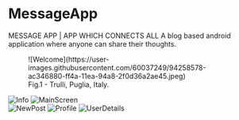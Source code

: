 # MessageApp
MESSAGE APP | APP WHICH CONNECTS ALL
A blog based android application where anyone can share their thoughts.<br>
<figure>
  ![Welcome](https://user-images.githubusercontent.com/60037249/94258578-ac346880-ff4a-11ea-94a8-2f0d36a2ae45.jpeg)
  <figcaption>Fig.1 - Trulli, Puglia, Italy.</figcaption>
</figure>

![Info](https://user-images.githubusercontent.com/60037249/94258988-6330e400-ff4b-11ea-8352-96427152f023.jpeg)
![MainScreen](https://user-images.githubusercontent.com/60037249/94260204-5f9e5c80-ff4d-11ea-9e46-816a4d8687e4.jpeg)
<br>
![NewPost](https://user-images.githubusercontent.com/60037249/94260211-62994d00-ff4d-11ea-92d9-18403bc2f3bb.jpeg)
![Profile](https://user-images.githubusercontent.com/60037249/94260221-64fba700-ff4d-11ea-9001-dd985d379c5d.jpeg)
![UserDetails](https://user-images.githubusercontent.com/60037249/94260233-67f69780-ff4d-11ea-9263-3eb311322534.jpeg)



